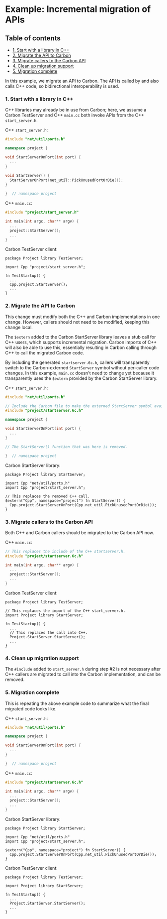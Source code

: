 # Example: Incremental migration of APIs

<!--
Part of the Carbon Language project, under the Apache License v2.0 with LLVM
Exceptions. See /LICENSE for license information.
SPDX-License-Identifier: Apache-2.0 WITH LLVM-exception
-->

## Table of contents

<!-- toc -->

- [1. Start with a library in C++](#1-start-with-a-library-in-c)
- [2. Migrate the API to Carbon](#2-migrate-the-api-to-carbon)
- [3. Migrate callers to the Carbon API](#3-migrate-callers-to-the-carbon-api)
- [4. Clean up migration support](#4-clean-up-migration-support)
- [5. Migration complete](#5-migration-complete)

<!-- tocstop -->

In this example, we migrate an API to Carbon. The API is called by and also
calls C++ code, so bidirectional interoperability is used.

### 1. Start with a library in C++

C++ libraries may already be in use from Carbon; here, we assume a Carbon
TestServer and C++ `main.cc` both invoke APIs from the C++ `start_server.h`.

C++ `start_server.h`:

```cc
#include "net/util/ports.h"

namespace project {

void StartServerOnPort(int port) {
  ...
}

void StartServer() {
  StartServerOnPort(net_util::PickUnusedPortOrDie());
}

}  // namespace project
```

C++ `main.cc`:

```cc
#include "project/start_server.h"

int main(int argc, char** argv) {
  ...
  project::StartServer();
  ...
}
```

Carbon TestServer client:

```carbon
package Project library TestServer;

import Cpp "project/start_server.h";

fn TestStartup() {
  ...
  Cpp.project.StartServer();
  ...
}
```

### 2. Migrate the API to Carbon

This change must modify both the C++ and Carbon implementations in one change.
However, callers should not need to be modified, keeping this change local.

The `$extern` added to the Carbon StartServer library leaves a stub call for C++
users, which supports incremental migration. Carbon imports of C++ will also be
able to use this, essentially resulting in Carbon calling through C++ to call
the migrated Carbon code.

By including the generated `startserver.6c.h`, callers will transparently switch
to the Carbon-externed `StartServer` symbol without per-caller code changes. In
this example, `main.cc` doesn't need to change yet because it transparently uses
the `$extern` provided by the Carbon StartServer library.

C++ `start_server.h`:

```cc
#include "net/util/ports.h"

// Include the Carbon file to make the externed StartServer symbol available.
#include "project/startserver.6c.h"

namespace project {

void StartServerOnPort(int port) {
  ...
}

// The StartServer() function that was here is removed.

}  // namespace project
```

Carbon StartServer library:

```carbon
package Project library StartServer;

import Cpp "net/util/ports.h"
import Cpp "project/start_server.h";

// This replaces the removed C++ call.
$extern("Cpp", namespace="project") fn StartServer() {
  Cpp.project.StartServerOnPort(Cpp.net_util.PickUnusedPortOrDie());
}
```

### 3. Migrate callers to the Carbon API

Both C++ and Carbon callers should be migrated to the Carbon API now.

C++ `main.cc`:

```cc
// This replaces the include of the C++ startserver.h.
#include "project/startserver.6c.h"

int main(int argc, char** argv) {
  ...
  project::StartServer();
  ...
}
```

Carbon TestServer client:

```carbon
package Project library TestServer;

// This replaces the import of the C++ start_server.h.
import Project library StartServer;

fn TestStartup() {
  ...
  // This replaces the call into C++.
  Project.StartServer.StartServer();
  ...
}
```

### 4. Clean up migration support

The `#include` added to `start_server.h` during step #2 is not necessary after
C++ callers are migrated to call into the Carbon implementation, and can be
removed.

### 5. Migration complete

This is repeating the above example code to summarize what the final migrated
code looks like.

C++ `start_server.h`:

```cc
#include "net/util/ports.h"

namespace project {

void StartServerOnPort(int port) {
  ...
}

}  // namespace project
```

C++ `main.cc`:

```cc
#include "project/startserver.6c.h"

int main(int argc, char** argv) {
  ...
  project::StartServer();
  ...
}
```

Carbon StartServer library:

```carbon
package Project library StartServer;

import Cpp "net/util/ports.h"
import Cpp "project/start_server.h";

$extern("Cpp", namespace="project") fn StartServer() {
  Cpp.project.StartServerOnPort(Cpp.net_util.PickUnusedPortOrDie());
}
```

Carbon TestServer client:

```carbon
package Project library TestServer;

import Project library StartServer;

fn TestStartup() {
  ...
  Project.StartServer.StartServer();
  ...
}
```
